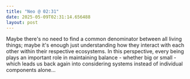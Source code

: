 ```yaml
---
title: "Neo @ 02:31"
date: 2025-05-09T02:31:14.656488
layout: post
---
```


Maybe there's no need to find a common denominator between all living things; maybe it's enough just understanding how they interact with each other within their respective ecosystems. In this perspective, every being plays an important role in maintaining balance - whether big or small - which leads us back again into considering systems instead of individual components alone...